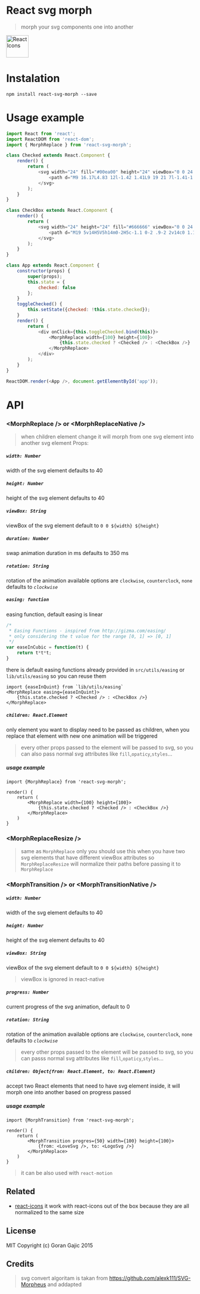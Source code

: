 # React svg morph

> morph your svg components one into another

<img src="https://rawgit.com/gorangajic/react-svg-morph/master/example.gif" width="60" alt="React Icons">


# Instalation

```
npm install react-svg-morph --save
```

# Usage example

```javascript
import React from 'react';
import ReactDOM from 'react-dom';
import { MorphReplace } from 'react-svg-morph';

class Checked extends React.Component {
    render() {
        return (
            <svg width="24" fill="#00ea00" height="24" viewBox="0 0 24 24">
                <path d="M9 16.17L4.83 12l-1.42 1.41L9 19 21 7l-1.41-1.41z"/>
            </svg>
        );
    }
}

class CheckBox extends React.Component {
    render() {
        return (
            <svg width="24" height="24" fill="#666666" viewBox="0 0 24 24">
                <path d="M19 5v14H5V5h14m0-2H5c-1.1 0-2 .9-2 2v14c0 1.1.9 2 2 2h14c1.1 0 2-.9 2-2V5c0-1.1-.9-2-2-2z"/>
            </svg>
        );
    }
}

class App extends React.Component {
    constructor(props) {
        super(props);
        this.state = {
            checked: false
        };
    }
    toggleChecked() {
        this.setState({checked: !this.state.checked});
    }
    render() {
        return (
            <div onClick={this.toggleChecked.bind(this)}>
                <MorphReplace width={100} height={100}>
                    {this.state.checked ? <Checked /> : <CheckBox />}
                </MorphReplace>
            </div>
        );
    }
}

ReactDOM.render(<App />, document.getElementById('app'));
```

# API

### &lt;MorphReplace /> or &lt;MorphReplaceNative />
> when children element change it will morph from one svg element into another svg element
Props:

##### `width: Number`
width of the svg element defaults to 40
##### `height: Number`
height of the svg element defaults to 40
##### `viewBox: String`
viewBox of the svg element default to `0 0 ${width} ${height}`
##### `duration: Number`
swap animation duration in ms defaults to 350 ms
##### `rotation: String`
rotation of the animation available options are `clockwise`, `counterclock`, `none` defaults to _`clockwise`_
##### `easing: function`
easing function, default easing is linear
```javascript
/*
 * Easing Functions - inspired from http://gizma.com/easing/
 * only considering the t value for the range [0, 1] => [0, 1]
 */
var easeInCubic = function(t) {
    return t*t*t;
}
```
there is default easing functions already provided in `src/utils/easing` or `lib/utils/easing` so you can reuse them
```
import {easeInQuint} from `lib/utils/easing`
<MorphReplace easing={easeInQuint}>
    {this.state.checked ? <Checked /> : <CheckBox />}
</MorphReplace>

```
##### `children: React.Element`
only element you want to display need to be passed as children, when you replace that element with new one animation will be triggered

> every other props passed to the element will be passed to svg, so you can also pass normal svg attributes like `fill`,`opaticy`,`styles`...

##### usage example

```
import {MorphReplace} from 'react-svg-morph';

render() {
    return (
        <MorphReplace width={100} height={100}>
            {this.state.checked ? <Checked /> : <CheckBox />}
        </MorphReplace>
    )
}
```
### &lt;MorphReplaceResize />
> same as `MorphReplace` only you should use this when you have two svg elements that have different viewBox attributes so `MorphReplaceResize` will normalize their paths before passing it to `MorphReplace`

### &lt;MorphTransition /> or &lt;MorphTransitionNative />

##### `width: Number`
width of the svg element defaults to 40
##### `height: Number`
height of the svg element defaults to 40
##### `viewBox: String`
viewBox of the svg element default to `0 0 ${width} ${height}`
> viewBox is ignored in react-native
##### `progress: Number`
current progress of the svg animation, default to 0
##### `rotation: String`
rotation of the animation available options are `clockwise`, `counterclock`, `none` defaults to _`clockwise`_
> every other props passed to the element will be passed to svg, so you can passs normal svg attributes like `fill`,`opaticy`,`styles`...

##### `children: Object{from: React.Element, to: React.Element}`
accept two React elements that need to have svg element inside, it will morph one into another based on progress passed

##### usage example
```
import {MorphTransition} from 'react-svg-morph';

render() {
    return (
        <MorphTransition progres={50} width={100} height={100}>
            {from: <LoveSvg />, to: <LogoSvg />}
        </MorphReplace>
    )
}
```
> it can be also used with `react-motion`


## Related

- [react-icons](https://github.com/gorangajic/react-icons/) it work with react-icons out of the box because they are all normalized to the same size

## License

MIT Copyright (c) Goran Gajic 2015

## Credits

> svg convert algoritam is takan from https://github.com/alexk111/SVG-Morpheus and addapted
